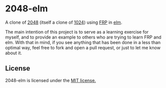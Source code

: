 2048-elm
========

A clone of [2048](https://github.com/gabrielecirulli/2048) (itself a clone of [1024](https://play.google.com/store/apps/details?id=com.veewo.a1024)) using [FRP](http://en.wikipedia.org/wiki/Functional_reactive_programming) in [elm](http://elm-lang.org/).

The main intention of this project is to serve as a learning exercise for myself, and to provide an example to others who are trying to learn FRP and elm. With that in mind, if you see anything that has been done in a less than optimal way, feel free to fork and open a pull request, or just to let me know about it.

## License
2048-elm is licensed under the [MIT license.](https://github.com/ScrambledEggsOnToast/2048-elm/blob/master/LICENSE)
